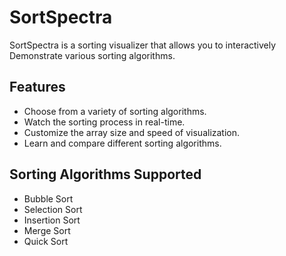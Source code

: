 # SortSpectra

SortSpectra is a sorting visualizer that allows you to interactively Demonstrate various sorting algorithms.

## Features

- Choose from a variety of sorting algorithms.
- Watch the sorting process in real-time.
- Customize the array size and speed of visualization.
- Learn and compare different sorting algorithms.

## Sorting Algorithms Supported

- Bubble Sort
- Selection Sort
- Insertion Sort
- Merge Sort
- Quick Sort
